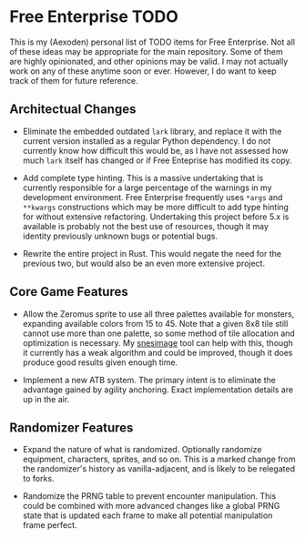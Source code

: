 # Free Enterprise TODO

This is my (Aexoden) personal list of TODO items for Free Enterprise. Not all of
these ideas may be appropriate for the main repository. Some of them are highly
opinionated, and other opinions may be valid. I may not actually work on any of
these anytime soon or ever. However, I do want to keep track of them for future
reference.

## Architectual Changes

* Eliminate the embedded outdated `lark` library, and replace it with the
  current version installed as a regular Python dependency. I do not currently
  know how difficult this would be, as I have not assessed how much `lark`
  itself has changed or if Free Enteprise has modified its copy.

* Add complete type hinting. This is a massive undertaking that is currently
  responsible for a large percentage of the warnings in my development
  environment. Free Enterprise frequently uses `*args` and `**kwargs`
  constructions which may be more difficult to add type hinting for without
  extensive refactoring. Undertaking this project before 5.x is available is
  probably not the best use of resources, though it may identity previously
  unknown bugs or potential bugs.

* Rewrite the entire project in Rust. This would negate the need for the
  previous two, but would also be an even more extensive project.

## Core Game Features

* Allow the Zeromus sprite to use all three palettes available for monsters,
  expanding available colors from 15 to 45. Note that a given 8x8 tile still
  cannot use more than one palette, so some method of tile allocation and
  optimization is necessary. My [snesimage](https://github.com/aexoden/snesimage)
  tool can help with this, though it currently has a weak algorithm and could be
  improved, though it does produce good results given enough time.

* Implement a new ATB system. The primary intent is to eliminate the advantage
  gained by agility anchoring. Exact implementation details are up in the air.

## Randomizer Features

* Expand the nature of what is randomized. Optionally randomize equipment,
  characters, sprites, and so on. This is a marked change from the randomizer's
  history as vanilla-adjacent, and is likely to be relegated to forks.

* Randomize the PRNG table to prevent encounter manipulation. This could be
  combined with more advanced changes like a global PRNG state that is updated
  each frame to make all potential manipulation frame perfect.
